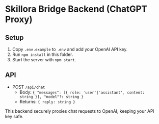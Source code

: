 # Skillora Bridge Backend (ChatGPT Proxy)

## Setup
1. Copy `.env.example` to `.env` and add your OpenAI API key.
2. Run `npm install` in this folder.
3. Start the server with `npm start`.

## API
- POST `/api/chat`
  - Body: `{ "messages": [{ role: 'user'|'assistant', content: string }], "model"?: string }`
  - Returns: `{ reply: string }`

This backend securely proxies chat requests to OpenAI, keeping your API key safe.
